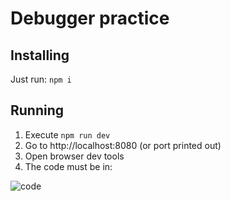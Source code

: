# Debugger practice

## Installing

Just run: ```npm i```

## Running

1. Execute ```npm run dev```
2. Go to http://localhost:8080 (or port printed out)
3. Open browser dev tools
4. The code must be in:

![code](https://i.imgur.com/KzzOA4J.png "Devtools practice code")
